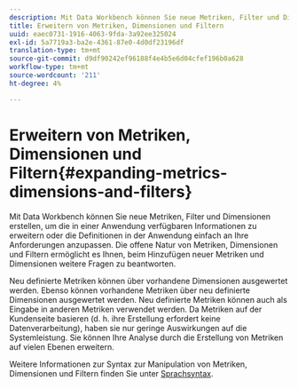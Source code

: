 ```yaml
---
description: Mit Data Workbench können Sie neue Metriken, Filter und Dimensionen erstellen, um die in einer Anwendung verfügbaren Informationen zu erweitern oder die Definitionen in der Anwendung einfach an Ihre Anforderungen anzupassen. Die offene Natur von Metriken, Dimensionen und Filtern ermöglicht es Ihnen, beim Hinzufügen neuer Metriken und Dimensionen weitere Fragen zu beantworten.
title: Erweitern von Metriken, Dimensionen und Filtern
uuid: eaec0731-1916-4063-9fda-3a92ee325024
exl-id: 5a7719a3-ba2e-4361-87e0-4d0df23196df
translation-type: tm+mt
source-git-commit: d9df90242ef96188f4e4b5e6d04cfef196b0a628
workflow-type: tm+mt
source-wordcount: '211'
ht-degree: 4%

---
```


# Erweitern von Metriken, Dimensionen und Filtern{#expanding-metrics-dimensions-and-filters}

Mit Data Workbench können Sie neue Metriken, Filter und Dimensionen erstellen, um die in einer Anwendung verfügbaren Informationen zu erweitern oder die Definitionen in der Anwendung einfach an Ihre Anforderungen anzupassen. Die offene Natur von Metriken, Dimensionen und Filtern ermöglicht es Ihnen, beim Hinzufügen neuer Metriken und Dimensionen weitere Fragen zu beantworten.

Neu definierte Metriken können über vorhandene Dimensionen ausgewertet werden. Ebenso können vorhandene Metriken über neu definierte Dimensionen ausgewertet werden. Neu definierte Metriken können auch als Eingabe in anderen Metriken verwendet werden. Da Metriken auf der Kundenseite basieren (d. h. ihre Erstellung erfordert keine Datenverarbeitung), haben sie nur geringe Auswirkungen auf die Systemleistung. Sie können Ihre Analyse durch die Erstellung von Metriken auf vielen Ebenen erweitern.

Weitere Informationen zur Syntax zur Manipulation von Metriken, Dimensionen und Filtern finden Sie unter [Sprachsyntax](https://docs.adobe.com/content/help/en/data-workbench/using/client/qry-lang-syntx/c-qry-lang-syntx.html).
